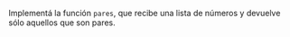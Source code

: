 Implementá la función `pares`, que recibe una lista de números y devuelve sólo aquellos que son pares.
